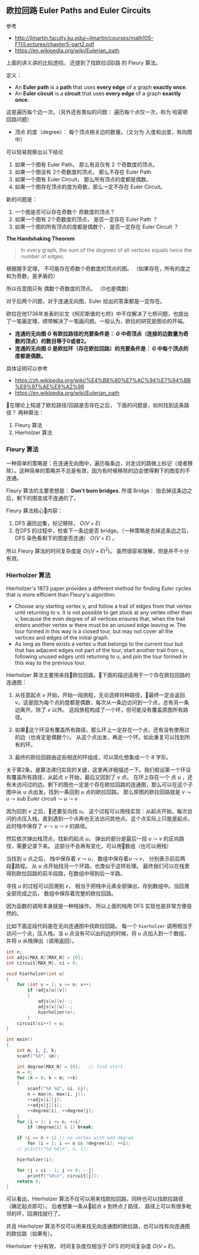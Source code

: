 

## 欧拉回路 Euler Paths and Euler Circuits

参考 

- http://jlmartin.faculty.ku.edu/~jlmartin/courses/math105-F11/Lectures/chapter5-part2.pdf
- https://en.wikipedia.org/wiki/Eulerian_path

上面的讲义讲的比较透彻。 还提到了找欧拉(回)路 的 Fleury 算法。

定义：

- An **Euler path** is a **path** that uses **every edge** of a graph **exactly once**.
- An **Euler circuit** is a **circuit** that uses **every edge** of a graph **exactly once**.

这是遍历每个边一次。（另外还有类似的问题： 遍历每个点仅一次，称为 哈密顿回路问题）

- 顶点 的度（degree）： 每个顶点相关边的数量。（又分为 入度和出度，有向图中）

可以轻易观察出以下结论

1. 如果一个图有 Euler Path， 那么有且仅有 2 个奇数度的顶点。
2. 如果一个图没有 2个奇数度的顶点， 那么不存在 Euler Path
3. 如果一个图有 Euler Circuit， 那么所有顶点的度都是偶数。
4. 如果一个图存在顶点的度为奇数，那么一定不存在 Euler Circuit。

新的问题是：

1. 一个图是否可以存在奇数个 奇数度的顶点？
2. 如果一个图有 2个奇数度的顶点， 是否一定存在 Euler Path ？
3. 如果一个图的所有顶点的度都是偶数个， 是否一定存在 Euler Circuit ？

**The Handshaking Theorem**

> In every graph, the sum of the degrees of all vertices equals twice the number of edges.

根据握手定理， 不可能存在奇数个奇数度的顶点的图。 （如果存在，所有的度之和为奇数，是矛盾的）

所以任意图只有 偶数个奇数度的顶点。 （0也是偶数）

对于后两个问题，对于连通无向图，Euler 给出的答案都是一定存在。

欧拉在他1736年发表的论文《柯尼斯堡的七桥》中不仅解决了七桥问题，也提出了一笔画定理，顺带解决了一笔画问题。一般认为，欧拉的研究是图论的开端。

- **连通的无向图 $G$ 有欧拉路径的充要条件是： $G$ 中奇顶点（连接的边数量为奇数的顶点）的数目等于0或者2。**
- **连通的无向图 $G$ 是欧拉环（存在欧拉回路）的充要条件是： $G$ 中每个顶点的度都是偶数。**

具体证明可以参考 

- https://zh.wikipedia.org/wiki/%E4%B8%80%E7%AC%94%E7%94%BB%E9%97%AE%E9%A2%98
- https://en.wikipedia.org/wiki/Eulerian_path

在理论上知道了欧拉路径/回路是否存在之后， 下面的问题是，如何找到这条路径？ 两种算法：

1. Fleury 算法
2. Hierholzer 算法

### Fleury 算法

一种简单的策略是：在连通无向图中，遍历每条边，对走过的路做上标记（或者移除）。这种简单的策略并不总是有效，因为有时候移除的边会使得剩下的图变的不连通。

Fleury 算法的主要思想是： **Don't burn bridges**. 所谓 Bridge： 指去掉这条边之后，剩下的图变成不连通的了。

Fleury 算法核心内容：

1. DFS 遍历边集，标记移除， $O(V + E)$
2. 在DFS 的过程中，检查下一条边是否 bridge。（一种策略是去掉这条边之后，DFS 染色看剩下的图是否连通） $O(V + E)$ 。

所以 Fleury 算法的时间复杂度是 $O((V + E)^2)$。 虽然很容易理解，但是并不十分有效。

### Hierholzer 算法

Hierholzer's 1873 paper provides a different method for finding Euler cycles that is more efficient than Fleury's algorithm:

- Choose any starting vertex v, and follow a trail of edges from that vertex until returning to v. It is not possible to get stuck at any vertex other than v, because the even degree of all vertices ensures that, when the trail enters another vertex w there must be an unused edge leaving w. The tour formed in this way is a closed tour, but may not cover all the vertices and edges of the initial graph.
- As long as there exists a vertex u that belongs to the current tour but that has adjacent edges not part of the tour, start another trail from u, following unused edges until returning to u, and join the tour formed in this way to the previous tour.

Hierholzer 算法主要用来找欧拉回路。下面的描述适用于一个存在欧拉回路的连通图：

1. 从任意起点 $v$ 开始，开始一段旅程，无论选择何种路径，最终一定会返回 $v$。这是因为每个点的度都是偶数，每次从一条边访问到一个点，总有另一条边离开。除了 $v$ 以外。 这段旅程构成了一个环，但可能没有覆盖原图所有路径。

2. 如果这个环没有覆盖所有路径，那么环上一定存在一个点，还有没有使用过的边（也肯定是偶数个）。 从这个点出发，再走一个环。如此重复可以找到所有的环。

3. 最终的欧拉回路由这些相连的环组成，可以简化想象成一个 $8$ 字形。

关于第2条，是算法递归实现的关键，这里再详细描述一下。我们假设第一个环没有覆盖所有路径，从起点 $v$ 开始，最后又回到了 $v$ 点。 在环上存在一个 点 $u$ ，还有未访问过的边。剩下的图也一定是个存在欧拉回路的连通图，那么可以在这个子图中从 $u$ 点出发，找到一条回到 $u$ 点的欧拉回路。 那么原图的欧拉回路就是  $v \leadsto u \leadsto \text{sub Euler circuit} \leadsto u \leadsto v$

因为回到 $v$ 之后，还要反向找 $u$。 这个过程可以用栈实现：从起点开始，每次访问的点压入栈，直到遇到一个点再也无法访问其他点。这个点实际上只能是起点。此时栈中保存了 $v \leadsto u \leadsto v$ 的路径。

然后依次弹出栈顶点，找新的起点 $u$。 弹出的部分是最后一段 $u \leadsto v$ 的反向路径，需要记录下来。 这部分不会再有变化，可以用数组（也可以用栈）

当找到 $u$ 点之后， 栈中保存着 $v \leadsto u$，  数组中保存着$u \leadsto v$， 分别表示前后两段路程。 从 $u$ 点开始找另一个环路，也类似于这样处理。 最终我们可以在栈里得到欧拉回路的前半段路，在数组中得到后一半路。

寻找 $u$ 的过程可以回溯到 $v$， 相当于把栈中元素全部弹出，存到数组中。当回溯全部完成之后， 数组中保存着完整的欧拉回路。

因为函数的调用本身就是一种栈操作。 所以上面的栈用 DFS 实现也是非常方便自然的。

比如下面这段代码是在无向连通图中找欧拉回路。 每一个 `hierholzer` 调用相当于访问一个点，压入栈。当 $u$ 点没有可以出的边的时候，将 $u$ 点加入到一个数组， 并将 $u$ 从栈弹出（调用返回）。

```cpp
int n;
int adjs[MAX_N][MAX_N] = {0};
int circuit[MAX_M], ci = 0;

void hierholzer(int u)
{
    for (int v = 1; v <= n; v++)
        if (adjs[u][v])
        {
            adjs[u][v]--;
            adjs[v][u]--;
            hierholzer(v);
        }
    circuit[ci++] = u;
}

int main()
{
    int m, i, j, k;
    scanf("%d", &m);

    int degree[MAX_N] = {0};   // find start
    n = 0;
    for (k = 0; k < m; ++k)
    {
        scanf("%d %d", &i, &j);
        n = max(n, max(i, j));
        ++adjs[i][j];
        ++adjs[j][i];
        ++degree[i], ++degree[j];
    }
    for (i = 1; i <= n; ++i)
        if (degree[i] & 1) break;

    if (i == n + 1) // no vertex with odd degree
        for (i = 1; i <= n && !degree[i]; ++i);
    // printf("%d %d\n", n, i);

    hierholzer(i);

    for (j = ci - 1; j >= 0; --j)
        printf("%d\n", circuit[j]);
    return 0;
}
```

可以看出，Hierholzer 算法不仅可以用来找欧拉回路，同样也可以找欧拉路径（确定起点即可）。 后者想象一条从起点 $s$ 到终点 $f$ 路径， 路径上可以有很多毗邻的环，回溯找就行了。

并且 Hierholzer 算法不仅可以用来找无向连通图的欧拉路，也可以找有向连通图的欧拉路（如果有）。

Hierholzer 十分有效， 时间复杂度仅相当于 DFS 的时间复杂度 $O(V + E)$。







